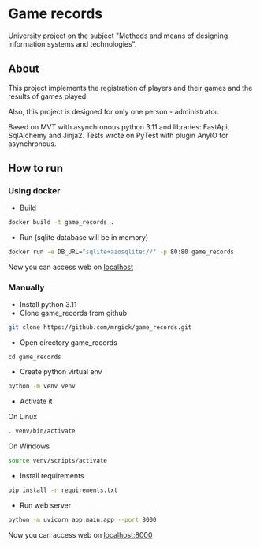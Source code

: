 
# Game records
University project on the subject "Methods and means of designing information systems and technologies".

## About
This project implements the registration of players and their games and the results of games played. 

Also, this project is designed for only one person - administrator.

Based on MVT with asynchronous python 3.11 and libraries: FastApi, SqlAlchemy and Jinja2. Tests wrote on PyTest with plugin AnyIO for asynchronous.

## How to run

### Using docker
- Build
```bash
docker build -t game_records .
```
- Run (sqlite database will be in memory)
```bash
docker run -e DB_URL="sqlite+aiosqlite://" -p 80:80 game_records
```
Now you can access web on [localhost](http://127.0.0.1:80)

### Manually
- Install python 3.11
- Clone game_records from github
```bash
git clone https://github.com/mrgick/game_records.git
```
- Open directory game_records
```
cd game_records
```
- Create python virtual env
```bash
python -m venv venv
```
- Activate it
    
On Linux

```bash
. venv/bin/activate
```

On Windows

```bash
source venv/scripts/activate
```
- Install requirements
```bash
pip install -r requirements.txt
```
- Run web server
```bash
python -m uvicorn app.main:app --port 8000
```

Now you can access web on [localhost:8000](http://127.0.0.1:8000)